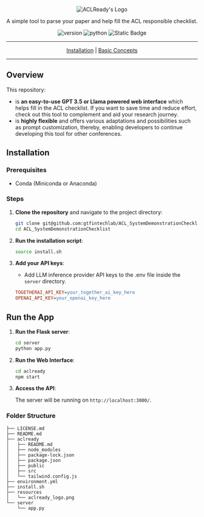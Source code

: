 <p align="center">
  <img src="https://i.ibb.co/0hfQZpd/aclready-logo.png" alt="ACLReady's Logo"/>
</p>

<p align="center">A simple tool to parse your paper and help fill the ACL responsible checklist.</p>
<p align="center">
<img alt="version" src="https://img.shields.io/badge/version-0.1.0-green">
<img alt="python" src="https://img.shields.io/badge/python-3.11-blue">
<img alt="Static Badge" src="https://img.shields.io/badge/license-MIT-green">
</p>
<div align="center">
<hr>

[Installation](#installation) | [Basic Concepts](#basic-concepts)

<hr>
</div>

## Overview

This repository:

- is **an easy-to-use GPT 3.5 or Llama powered web interface** which helps fill in the ACL checklist. If you want to save time and reduce effort, check out this tool to complement and aid your research journey.
- is **highly flexible** and offers various adaptations and possibilities such as prompt customization, thereby, enabling developers to continue developing this tool for other conferences.

## Installation

### Prerequisites

- Conda (Miniconda or Anaconda)

### Steps

1. **Clone the repository** and navigate to the project directory:

    ```bash
    git clone git@github.com:gtfintechlab/ACL_SystemDemonstrationChecklist.git
    cd ACL_SystemDemonstrationChecklist
    ```

2. **Run the installation script**:

    ```bash
   source install.sh
    ```

3. **Add your API keys**:

    - Add LLM inference provider API keys to the .env file inside the `server` directory.

    ```ini
    TOGETHERAI_API_KEY=your_together_ai_key_here
    OPENAI_API_KEY=your_openai_key_here
    ```

## Run the App
1. **Run the Flask server**:

    ```bash
    cd server
    python app.py
    ```

2. **Run the Web Interface**:

    ```bash
    cd aclready
    npm start
    ```

3. **Access the API**:

    The server will be running on `http://localhost:3000/`.

### Folder Structure

```
├── LICENSE.md
├── README.md
├── aclready
│   ├── README.md
│   ├── node_modules
│   ├── package-lock.json
│   ├── package.json
│   ├── public
│   ├── src
│   └── tailwind.config.js
├── environment.yml
├── install.sh
├── resources
│   └── aclready_logo.png
└── server
    └── app.py
```
